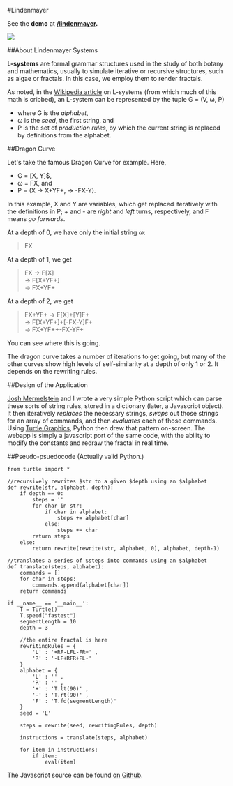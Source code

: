 #Lindenmayer

See the **demo** at **[/lindenmayer](http://jbuckland.com/lindenmayer).**

[<img src="http://jbuckland.com/images/lindenmayer_thumbnail.png">](http://jbuckland.com/lindenmayer)


##About Lindenmayer Systems

**L-systems** are formal grammar structures used in the study of both botany and mathematics, usually to simulate iterative or recursive structures, such as algae or fractals. In this case, we employ them to render fractals.

As noted, in the [Wikipedia article](https://en.wikipedia.org/wiki/L-system) on L-systems (from which much of this math is cribbed), an L-system can be represented by the tuple G = (V, ω, P)

- where G is the _alphabet_,  
- ω is the _seed_, the first string, and   
- P is the set of _production rules_, by which the current string is replaced by definitions from the alphabet.

##Dragon Curve

Let's take the famous Dragon Curve for example. Here,  

- G = [X, Y]$,  
- ω = FX, and  
- P = (X &#x2192; X+YF+, &#x2192; -FX-Y). 

In this example, X and Y are variables, which get replaced iteratively with the definitions in P; + and - are _right_ and _left_ turns, respectively, and F means _go forwards_.

At a depth of 0, we have only the initial string $\omega$: 

> FX

At a depth of 1, we get 

> FX &#x2192; F[X]   
> &#x2192; F[X+YF+]  
> &#x2192; FX+YF+  

At a depth of 2, we get 

> FX+YF+ &#x2192; F[X]+[Y]F+  
> &#x2192; F[X+YF+]+[-FX-Y]F+  
> &#x2192; FX+YF++-FX-YF+

You can see where this is going. 

The dragon curve takes a number of iterations to get going, but many of the other curves show high levels of self-similarity at a depth of only 1 or 2. It depends on the rewriting rules.

##Design of the Application

[Josh Mermelstein](https://github.com/JoshMermel) and I wrote a very simple Python script which can parse these sorts of string rules, stored in a dictionary (later, a Javascript object). It then iteratively *replaces* the necessary strings, *swaps* out those strings for an array of commands, and then *evaluates* each of those commands. Using [Turtle Graphics](https://en.wikipedia.org/wiki/Turtle_graphics), Python then drew that pattern on-screen. The webapp is simply a javascript port of the same code, with the ability to modify the constants and redraw the fractal in real time.

##Pseudo-psuedocode
(Actually valid Python.)

	from turtle import *

	//recursively rewrites $str to a given $depth using an $alphabet
	def rewrite(str, alphabet, depth):
	    if depth == 0:
	        steps = ''
	        for char in str:
	            if char in alphabet:
	                steps += alphabet[char]
	            else:
	                steps += char
	        return steps
	    else:
	        return rewrite(rewrite(str, alphabet, 0), alphabet, depth-1)

	//translates a series of $steps into commands using an $alphabet
	def translate(steps, alphabet):
	    commands = []
	    for char in steps:
	        commands.append(alphabet[char])
	    return commands

	if __name__ == '__main__':
	    T = Turtle()
	    T.speed("fastest")
	    segmentLength = 10
	    depth = 3

	    //the entire fractal is here
	    rewritingRules = {
	    	'L' : '+RF-LFL-FR+' , 
	    	'R' : '-LF+RFR+FL-'
	    }
	    alphabet = {
	    	'L' : '' , 
	    	'R' : '' , 
	    	'+' : 'T.lt(90)' ,
	    	'-' : 'T.rt(90)' , 
	    	'F' : 'T.fd(segmentLength)'
	    }
	    seed = 'L'

	    steps = rewrite(seed, rewritingRules, depth)

	    instructions = translate(steps, alphabet)

	    for item in instructions:
	        if item:
	            eval(item)

The Javascript source can be found [on Github](https://github.com/ambuc/lindenmayer/tree/gh-pages).